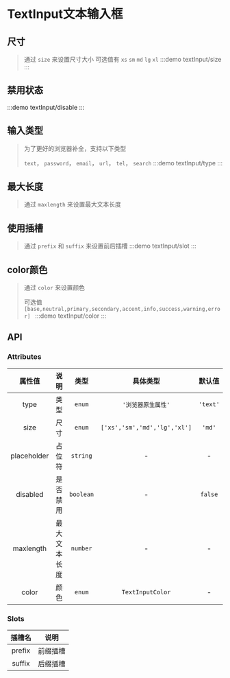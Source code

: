 # TextInput文本输入框

## 尺寸
> 通过 `size` 来设置尺寸大小 可选值有 `xs` `sm` `md` `lg` `xl`
:::demo textInput/size
:::


## 禁用状态
:::demo textInput/disable
:::


## 输入类型
>为了更好的浏览器补全，支持以下类型
>>
> `text`， `password`， `email`， `url`， `tel`， `search`
:::demo textInput/type
:::

## 最大长度
> 通过 `maxlength` 来设置最大文本长度

## 使用插槽
> 通过 `prefix` 和 `suffix` 来设置前后插槽
:::demo textInput/slot
:::

## color颜色
> 通过 `color` 来设置颜色
>>
> 可选值 `[base,neutral,primary,secondary,accent,info,success,warning,error] `
:::demo textInput/color
:::

## API

### Attributes
|   属性值    |     说明     |   类型    |           具体类型           |  默认值  |
| :---------: | :----------: | :-------: | :--------------------------: | :------: |
|    type     |     类型     |  `enum`   |      `'浏览器原生属性'`      | `'text'` |
|    size     |     尺寸     |  `enum`   | `['xs','sm','md','lg','xl']` |  `'md'`  |
| placeholder |    占位符    | `string`  |              -               |    -     |
|  disabled   |   是否禁用   | `boolean` |              -               | `false`  |
|  maxlength  | 最大文本长度 | `number`  |              -               |    -     |
|    color    |     颜色     |  `enum`   |       `TextInputColor`       |    -     |

### Slots
| 插槽名 |   说明   |
| :----: | :------: |
| prefix | 前缀插槽 |
| suffix | 后缀插槽 |
